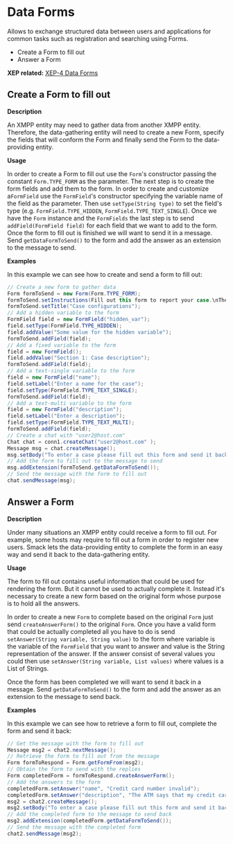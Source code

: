 # Data Forms

Allows to exchange structured data between users and applications for common
tasks such as registration and searching using Forms.

  * Create a Form to fill out
  * Answer a Form

**XEP related:** [XEP-4 Data Forms](http://www.xmpp.org/extensions/xep-0004.html)

## Create a Form to fill out

**Description**

An XMPP entity may need to gather data from another XMPP entity. Therefore,
the data-gathering entity will need to create a new Form, specify the fields
that will conform the Form and finally send the Form to the data-providing
entity.

**Usage**

In order to create a Form to fill out use the `Form`'s constructor passing the constant `Form.TYPE_FORM` as the parameter.
The next step is to create the form fields and add them to the form. In order to create and customize a`FormField` use the `FormField`'s constructor specifying the variable name of the field as the parameter.
Then use `setType(String type)` to set the field's type (e.g. `FormField.TYPE_HIDDEN`, `FormField.TYPE_TEXT_SINGLE`).
Once we have the `Form` instance and the `FormFields` the last step is to send `addField(FormField field)` for each field that we want to add to the form.
Once the form to fill out is finished we will want to send it in a message.
Send `getDataFormToSend()` to the form and add the answer as an extension to the message to send.

**Examples**

In this example we can see how to create and send a form to fill out:

```java
// Create a new form to gather data
Form formToSend = new Form(Form.TYPE_FORM);
formToSend.setInstructions(Fill out this form to report your case.\nThe case will be created automatically.");
formToSend.setTitle("Case configurations");
// Add a hidden variable to the form
FormField field = new FormField("hidden_var");
field.setType(FormField.TYPE_HIDDEN);
field.addValue("Some value for the hidden variable");
formToSend.addField(field);
// Add a fixed variable to the form
field = new FormField();
field.addValue("Section 1: Case description");
formToSend.addField(field);
// Add a text-single variable to the form
field = new FormField("name");
field.setLabel("Enter a name for the case");
field.setType(FormField.TYPE_TEXT_SINGLE);
formToSend.addField(field);
// Add a text-multi variable to the form
field = new FormField("description");
field.setLabel("Enter a description");
field.setType(FormField.TYPE_TEXT_MULTI);
formToSend.addField(field);
// Create a chat with "user2@host.com"
Chat chat = conn1.createChat("user2@host.com" );
Message msg = chat.createMessage();
msg.setBody("To enter a case please fill out this form and send it back");
// Add the form to fill out to the message to send
msg.addExtension(formToSend.getDataFormToSend());
// Send the message with the form to fill out
chat.sendMessage(msg);
```

## Answer a Form

**Description**

Under many situations an XMPP entity could receive a form to fill out. For
example, some hosts may require to fill out a form in order to register new
users. Smack lets the data-providing entity to complete the form in an easy
way and send it back to the data-gathering entity.

**Usage**

The form to fill out contains useful information that could be used for
rendering the form. But it cannot be used to actually complete it. Instead
it's necessary to create a new form based on the original form whose purpose
is to hold all the answers.

In order to create a new `Form` to complete based on the original
`Form` just send `createAnswerForm()` to the original `Form`. Once
you have a valid form that could be actually completed all you have to do is
send `setAnswer(String variable, String value)` to the form where variable
is the variable of the `FormField` that you want to answer and value is
the String representation of the answer. If the answer consist of several
values you could then use `setAnswer(String variable, List values)` where
values is a List of Strings.

Once the form has been completed we will want to send it back in a message.
Send `getDataFormToSend()` to the form and add the answer as an extension to
the message to send back.

**Examples**

In this example we can see how to retrieve a form to fill out, complete the
form and send it back:

```java
// Get the message with the form to fill out
Message msg2 = chat2.nextMessage();
// Retrieve the form to fill out from the message
Form formToRespond = Form.getFormFrom(msg2);
// Obtain the form to send with the replies
Form completedForm = formToRespond.createAnswerForm();
// Add the answers to the form
completedForm.setAnswer("name", "Credit card number invalid");
completedForm.setAnswer("description", "The ATM says that my credit card number is invalid");
msg2 = chat2.createMessage();
msg2.setBody("To enter a case please fill out this form and send it back"):
// Add the completed form to the message to send back
msg2.addExtension(completedForm.getDataFormToSend());
// Send the message with the completed form
chat2.sendMessage(msg2);
```
